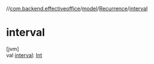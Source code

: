 //[com.backend.effectiveoffice](IdeaProjects/labs-office-elevator/effectiveOfficeBackend/documentation/gfm/index.md)/[model](IdeaProjects/labs-office-elevator/effectiveOfficeBackend/documentation/gfm/com.backend.effectiveoffice/model/index.md)/[Recurrence](IdeaProjects/labs-office-elevator/effectiveOfficeBackend/documentation/gfm/com.backend.effectiveoffice/model/-recurrence/index.md)/[interval](IdeaProjects/labs-office-elevator/effectiveOfficeBackend/documentation/gfm/com.backend.effectiveoffice/model/-recurrence/interval.md)

# interval

[jvm]\
val [interval](IdeaProjects/labs-office-elevator/effectiveOfficeBackend/documentation/gfm/com.backend.effectiveoffice/model/-recurrence/interval.md): [Int](https://kotlinlang.org/api/latest/jvm/stdlib/kotlin/-int/index.html)
